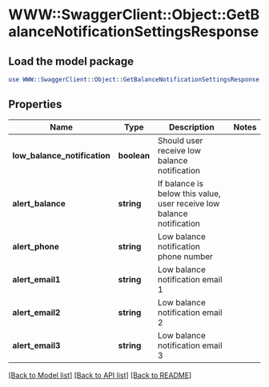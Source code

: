 # WWW::SwaggerClient::Object::GetBalanceNotificationSettingsResponse

## Load the model package
```perl
use WWW::SwaggerClient::Object::GetBalanceNotificationSettingsResponse;
```

## Properties
Name | Type | Description | Notes
------------ | ------------- | ------------- | -------------
**low_balance_notification** | **boolean** | Should user receive low balance notification | 
**alert_balance** | **string** | If balance is below this value, user receive low balance notification | 
**alert_phone** | **string** | Low balance notification phone number | 
**alert_email1** | **string** | Low balance notification email 1 | 
**alert_email2** | **string** | Low balance notification email 2 | 
**alert_email3** | **string** | Low balance notification email 3 | 

[[Back to Model list]](../README.md#documentation-for-models) [[Back to API list]](../README.md#documentation-for-api-endpoints) [[Back to README]](../README.md)


